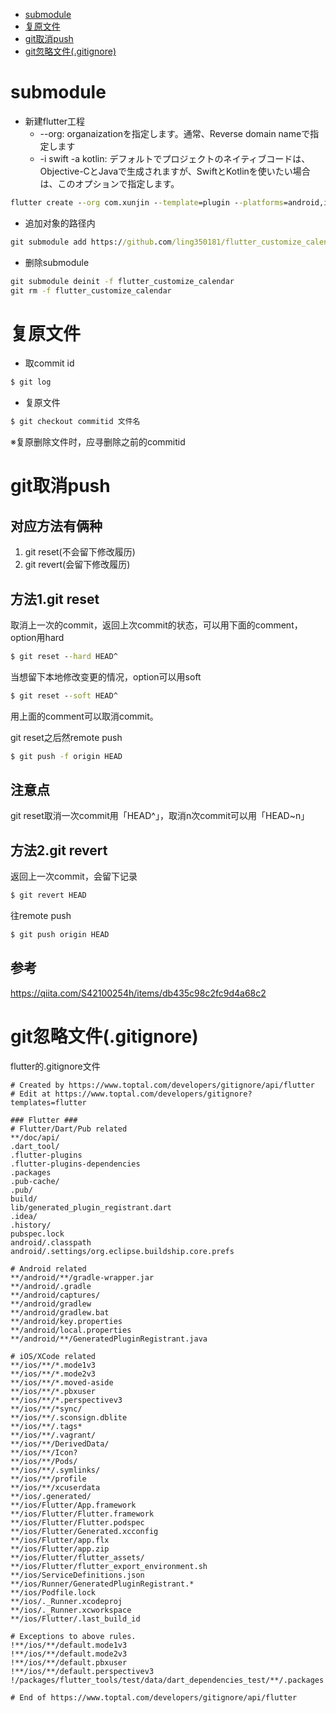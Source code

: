 - [submodule](#submodule)
- [复原文件](#复原文件)
- [git取消push](#git取消push)
- [git忽略文件(.gitignore)](#git忽略文件(.gitignore))

# submodule

- 新建flutter工程
    - --org: organaizationを指定します。通常、Reverse domain nameで指定します
    - -i swift -a kotlin: デフォルトでプロジェクトのネイティブコードは、Objective-CとJavaで生成されますが、SwiftとKotlinを使いたい場合は、このオプションで指定します。

``` cmd
flutter create --org com.xunjin --template=plugin --platforms=android,ios -a kotlin -i swift flutter-common

```

- 追加对象的路径内
``` cmd
git submodule add https://github.com/ling350181/flutter_customize_calendar.git
```

- 删除submodule
``` cmd
git submodule deinit -f flutter_customize_calendar
git rm -f flutter_customize_calendar   
```
# 复原文件

- 取commit id
``` cmd
$ git log
```

- 复原文件
``` cmd
$ git checkout commitid 文件名
```
※复原删除文件时，应寻删除之前的commitid

# git取消push

## 对应方法有俩种

1. git reset(不会留下修改履历)
2. git revert(会留下修改履历)

## 方法1.git reset

取消上一次的commit，返回上次commit的状态，可以用下面的comment，option用hard
``` cmd
$ git reset --hard HEAD^
```
当想留下本地修改变更的情况，option可以用soft
``` cmd
$ git reset --soft HEAD^
```
用上面的comment可以取消commit。

git reset之后然remote push
``` cmd
$ git push -f origin HEAD
```

## 注意点
git reset取消一次commit用「HEAD^」，取消n次commit可以用「HEAD~n」

## 方法2.git revert

返回上一次commit，会留下记录
``` cmd
$ git revert HEAD
```
往remote push
``` cmd
$ git push origin HEAD
```

## 参考
https://qiita.com/S42100254h/items/db435c98c2fc9d4a68c2

# git忽略文件(.gitignore)

flutter的.gitignore文件
```gitignore
# Created by https://www.toptal.com/developers/gitignore/api/flutter
# Edit at https://www.toptal.com/developers/gitignore?templates=flutter

### Flutter ###
# Flutter/Dart/Pub related
**/doc/api/
.dart_tool/
.flutter-plugins
.flutter-plugins-dependencies
.packages
.pub-cache/
.pub/
build/
lib/generated_plugin_registrant.dart
.idea/
.history/
pubspec.lock
android/.classpath
android/.settings/org.eclipse.buildship.core.prefs

# Android related
**/android/**/gradle-wrapper.jar
**/android/.gradle
**/android/captures/
**/android/gradlew
**/android/gradlew.bat
**/android/key.properties
**/android/local.properties
**/android/**/GeneratedPluginRegistrant.java

# iOS/XCode related
**/ios/**/*.mode1v3
**/ios/**/*.mode2v3
**/ios/**/*.moved-aside
**/ios/**/*.pbxuser
**/ios/**/*.perspectivev3
**/ios/**/*sync/
**/ios/**/.sconsign.dblite
**/ios/**/.tags*
**/ios/**/.vagrant/
**/ios/**/DerivedData/
**/ios/**/Icon?
**/ios/**/Pods/
**/ios/**/.symlinks/
**/ios/**/profile
**/ios/**/xcuserdata
**/ios/.generated/
**/ios/Flutter/App.framework
**/ios/Flutter/Flutter.framework
**/ios/Flutter/Flutter.podspec
**/ios/Flutter/Generated.xcconfig
**/ios/Flutter/app.flx
**/ios/Flutter/app.zip
**/ios/Flutter/flutter_assets/
**/ios/Flutter/flutter_export_environment.sh
**/ios/ServiceDefinitions.json
**/ios/Runner/GeneratedPluginRegistrant.*
**/ios/Podfile.lock
**/ios/._Runner.xcodeproj
**/ios/._Runner.xcworkspace
**/ios/Flutter/.last_build_id

# Exceptions to above rules.
!**/ios/**/default.mode1v3
!**/ios/**/default.mode2v3
!**/ios/**/default.pbxuser
!**/ios/**/default.perspectivev3
!/packages/flutter_tools/test/data/dart_dependencies_test/**/.packages

# End of https://www.toptal.com/developers/gitignore/api/flutter
```
